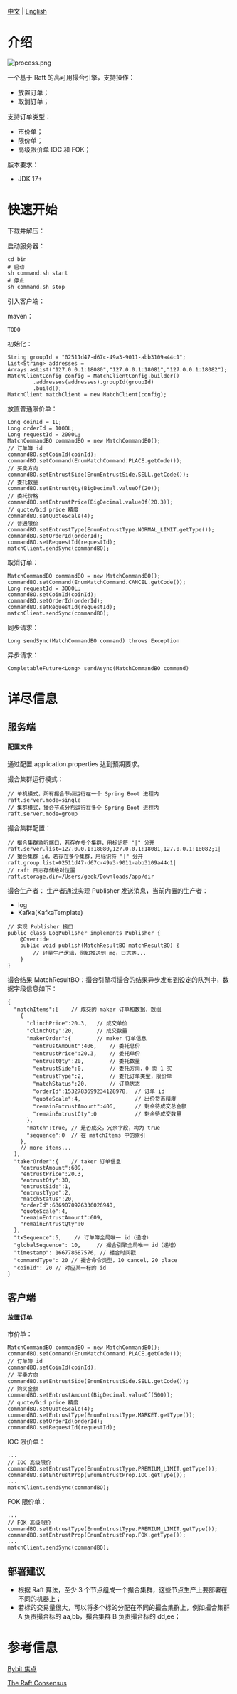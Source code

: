 [中文](README.md) | [English](README_EN.md)
# 介绍

![process.png](asset%2Fprocess.png)

一个基于 Raft 的高可用撮合引擎，支持操作：
- 放置订单；
- 取消订单；

支持订单类型：
- 市价单；
- 限价单；
- 高级限价单 IOC 和 FOK；

版本要求：
- JDK 17+
# 快速开始
下载并解压：

启动服务器：

```
cd bin
# 启动 
sh command.sh start
# 停止
sh command.sh stop
```

引入客户端：

maven：
```
TODO
```

初始化：
```
String groupId = "02511d47-d67c-49a3-9011-abb3109a44c1";  
List<String> addresses = Arrays.asList("127.0.0.1:18080","127.0.0.1:18081","127.0.0.1:18082");  
MatchClientConfig config = MatchClientConfig.builder()  
        .addresses(addresses).groupId(groupId)  
        .build();  
MatchClient matchClient = new MatchClient(config);
```

放置普通限价单：
```
Long coinId = 1L;  
Long orderId = 1000L;
Long requestId = 2000L;
MatchCommandBO commandBO = new MatchCommandBO();  
// 订单簿 id
commandBO.setCoinId(coinId);  
commandBO.setCommand(EnumMatchCommand.PLACE.getCode());  
// 买卖方向
commandBO.setEntrustSide(EnumEntrustSide.SELL.getCode());  
// 委托数量
commandBO.setEntrustQty(BigDecimal.valueOf(20)); 
// 委托价格
commandBO.setEntrustPrice(BigDecimal.valueOf(20.3));  
// quote/bid price 精度
commandBO.setQuoteScale(4);
// 普通限价
commandBO.setEntrustType(EnumEntrustType.NORMAL_LIMIT.getType());  
commandBO.setOrderId(orderId);  
commandBO.setRequestId(requestId);  
matchClient.sendSync(commandBO);
```

取消订单：
```
MatchCommandBO commandBO = new MatchCommandBO();  
commandBO.setCommand(EnumMatchCommand.CANCEL.getCode());  
Long requestId = 3000L;  
commandBO.setCoinId(coinId);  
commandBO.setOrderId(orderId);  
commandBO.setRequestId(requestId);  
matchClient.sendSync(commandBO);
```

同步请求：
```
Long sendSync(MatchCommandBO command) throws Exception
```

异步请求：
```
CompletableFuture<Long> sendAsync(MatchCommandBO command)
```
# 详尽信息

## 服务端
#### 配置文件
通过配置 application.properties 达到预期要求。

撮合集群运行模式：
```
// 单机模式，所有撮合节点运行在一个 Spring Boot 进程内
raft.server.mode=single
// 集群模式，撮合节点分布运行在多个 Spring Boot 进程内
raft.server.mode=group
```

撮合集群配置：
```
// 撮合集群监听端口，若存在多个集群，用标识符 "|" 分开
raft.server.list=127.0.0.1:18080,127.0.0.1:18081,127.0.0.1:18082;1| 
// 撮合集群 id，若存在多个集群，用标识符 "|" 分开
raft.group.list=02511d47-d67c-49a3-9011-abb3109a44c1|  
// raft 日志存储绝对位置
raft.storage.dir=/Users/geek/Downloads/app/dir
```

撮合生产者：
生产者通过实现 Publisher 发送消息，当前内置的生产者：
- log
- Kafka(KafkaTemplate)

```
// 实现 Publisher 接口
public class LogPublisher implements Publisher {  
    @Override  
    public void publish(MatchResultBO matchResultBO) {  
        // 轻量生产逻辑，例如推送到 mq，日志等...
    }  
}
```

撮合结果 MatchResultBO：撮合引擎将撮合的结果异步发布到设定的队列中，数据字段信息如下：
```
{
  "matchItems":[    // 成交的 maker 订单和数据，数组 
    {
      "clinchPrice":20.3,   // 成交单价
      "clinchQty":20,       // 成交数量
      "makerOrder":{        // maker 订单信息
        "entrustAmount":406,    // 委托总价
        "entrustPrice":20.3,    // 委托单价
        "entrustQty":20,        // 委托数量
        "entrustSide":0,        // 委托方向，0 卖 1 买
        "entrustType":2,        // 委托订单类型，限价单
        "matchStatus":20,       // 订单状态
        "orderId":1532783699234128978,  // 订单 id
        "quoteScale":4,                 // 出价货币精度
        "remainEntrustAmount":406,      // 剩余待成交总金额
        "remainEntrustQty":0            // 剩余待成交数量
      },
      "match":true, // 是否成交，冗余字段，均为 true
      "sequence":0  // 在 matchItems 中的索引
    },
    // more items...
  ],
  "takerOrder":{    // taker 订单信息
    "entrustAmount":609,
    "entrustPrice":20.3,
    "entrustQty":30,
    "entrustSide":1,
    "entrustType":2,
    "matchStatus":20,
    "orderId":6369070926336026940,
    "quoteScale":4,
    "remainEntrustAmount":609,
    "remainEntrustQty":0
  },
  "txSequence":5,    // 订单簿全局唯一 id（递增）
  "globalSequence": 10,     // 撮合引擎全局唯一 id（递增）
  "timestamp": 166778687576, // 撮合时间戳
  "commandType": 20 // 撮合命令类型，10 cancel，20 place
  "coinId": 20 // 对应某一标的 id
}
```
## 客户端
#### 放置订单

市价单：
```
MatchCommandBO commandBO = new MatchCommandBO();  
commandBO.setCommand(EnumMatchCommand.PLACE.getCode());  
// 订单簿 id
commandBO.setCoinId(coinId);  
// 买卖方向
commandBO.setEntrustSide(EnumEntrustSide.SELL.getCode());  
// 购买金额
commandBO.setEntrustAmount(BigDecimal.valueOf(500));
// quote/bid price 精度
commandBO.setQuoteScale(4);  
commandBO.setEntrustType(EnumEntrustType.MARKET.getType());  
commandBO.setOrderId(orderId);  
commandBO.setRequestId(requestId); 
```

IOC 限价单：
```
...
// IOC 高级限价
commandBO.setEntrustType(EnumEntrustType.PREMIUM_LIMIT.getType());  
commandBO.setEntrustProp(EnumEntrustProp.IOC.getType());  
... 
matchClient.sendSync(commandBO);
```

FOK 限价单：
```
...
// FOK 高级限价
commandBO.setEntrustType(EnumEntrustType.PREMIUM_LIMIT.getType());  
commandBO.setEntrustProp(EnumEntrustProp.FOK.getType());  
... 
matchClient.sendSync(commandBO);
```

## 部署建议
- 根据 Raft 算法，至少 3 个节点组成一个撮合集群，这些节点生产上要部署在不同的机器上；
- 若标的交易量很大，可以将多个标的分配在不同的撮合集群上，例如撮合集群 A 负责撮合标的 aa,bb，撮合集群 B 负责撮合标的 dd,ee；
# 参考信息
[Bybit 焦点](https://www.aicoin.com/article/128773.html)

[The Raft Consensus](https://raft.github.io/)